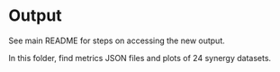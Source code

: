 
# Output
See main README for steps on accessing the new output. 

In this folder, find metrics JSON files and plots of 24 synergy datasets.


